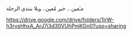   مـَعين .. خير مُعين..  ويلا نبتدي الرحلة

https://drive.google.com/drive/folders/1jrW-h3rvsHhxA_ArJ7i3d30VUhPmKGn0?usp=sharing

